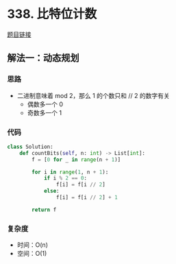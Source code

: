 # 338. 比特位计数

[题目链接](https://leetcode.cn/problems/counting-bits/description/)

## 解法一：动态规划

### 思路

- 二进制意味着 mod 2，那么 1 的个数只和 // 2 的数字有关
  - 偶数多一个 0
  - 奇数多一个 1

### 代码

```py
class Solution:
    def countBits(self, n: int) -> List[int]:
        f = [0 for _ in range(n + 1)]

        for i in range(1, n + 1):
            if i % 2 == 0:
                f[i] = f[i // 2]
            else:
                f[i] = f[i // 2] + 1

        return f
```

### 复杂度

- 时间：O(n)
- 空间：O(1)
